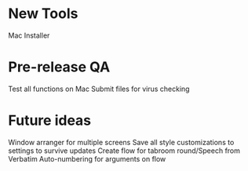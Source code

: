 # New Tools
Mac Installer

# Pre-release QA
Test all functions on Mac
Submit files for virus checking
	
# Future ideas
Window arranger for multiple screens
Save all style customizations to settings to survive updates
Create flow for tabroom round/Speech from Verbatim
Auto-numbering for arguments on flow
